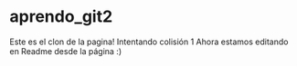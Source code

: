 # aprendo_git2
Este es el clon de la pagina!
Intentando colisión 1
Ahora estamos editando en Readme desde la página :)
